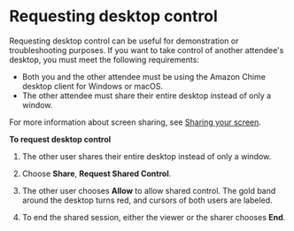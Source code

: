 # Requesting desktop control<a name="remote-control"></a>

Requesting desktop control can be useful for demonstration or troubleshooting purposes\. If you want to take control of another attendee's desktop, you must meet the following requirements:
+ Both you and the other attendee must be using the Amazon Chime desktop client for Windows or macOS\.
+ The other attendee must share their entire desktop instead of only a window\.

For more information about screen sharing, see [Sharing your screen](screen-share.md)\.

**To request desktop control**

1. The other user shares their entire desktop instead of only a window\.

1. Choose **Share**, **Request Shared Control**\.

1. The other user chooses **Allow** to allow shared control\. The gold band around the desktop turns red, and cursors of both users are labeled\. 

1. To end the shared session, either the viewer or the sharer chooses **End**\.